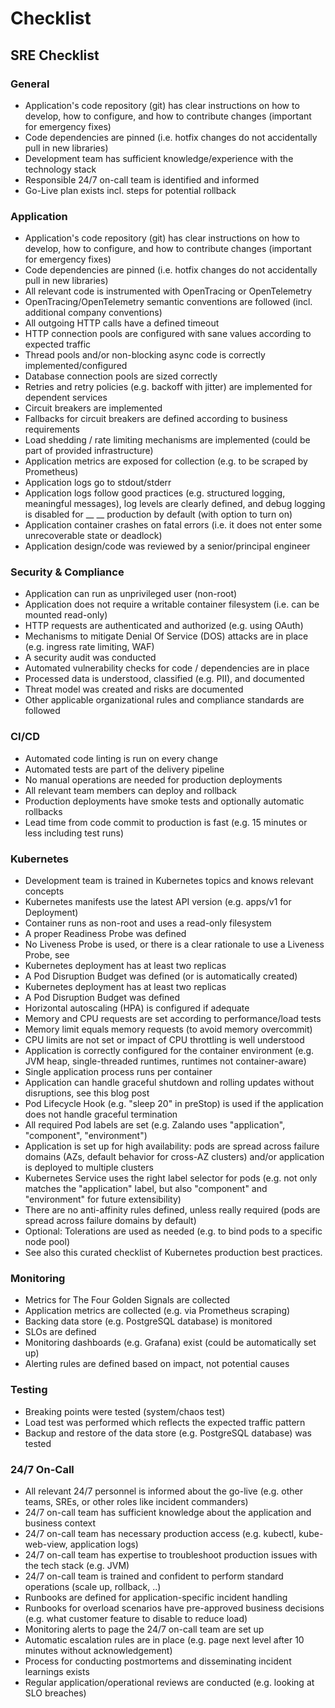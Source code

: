 # Checklist



## SRE Checklist

### General

* Application's code repository \(git\) has clear instructions on how to develop, how to configure, and how to contribute changes \(important for emergency fixes\)
* Code dependencies are pinned \(i.e. hotfix changes do not accidentally pull in new libraries\)
* Development team has sufficient knowledge/experience with the technology stack
* Responsible 24/7 on-call team is identified and informed
* Go-Live plan exists incl. steps for potential rollback

### Application

* Application's code repository \(git\) has clear instructions on how to develop, how to configure, and how to contribute changes \(important for emergency fixes\)
* Code dependencies are pinned \(i.e. hotfix changes do not accidentally pull in new libraries\)
* All relevant code is instrumented with OpenTracing or OpenTelemetry
* OpenTracing/OpenTelemetry semantic conventions are followed \(incl. additional company conventions\)
* All outgoing HTTP calls have a defined timeout
* HTTP connection pools are configured with sane values according to expected traffic
* Thread pools and/or non-blocking async code is correctly implemented/configured
* Database connection pools are sized correctly
* Retries and retry policies \(e.g. backoff with jitter\) are implemented for dependent services
* Circuit breakers are implemented
* Fallbacks for circuit breakers are defined according to business requirements
* Load shedding / rate limiting mechanisms are implemented \(could be part of provided infrastructure\)
* Application metrics are exposed for collection \(e.g. to be scraped by Prometheus\)
* Application logs go to stdout/stderr
* Application logs follow good practices \(e.g. structured logging, meaningful messages\), log levels are clearly defined, and debug logging is disabled for  __  __ production by default \(with option to turn on\)
* Application container crashes on fatal errors \(i.e. it does not enter some unrecoverable state or deadlock\)
* Application design/code was reviewed by a senior/principal engineer

### Security & Compliance

* Application can run as unprivileged user \(non-root\)
* Application does not require a writable container filesystem \(i.e. can be mounted read-only\)
* HTTP requests are authenticated and authorized \(e.g. using OAuth\)
* Mechanisms to mitigate Denial Of Service \(DOS\) attacks are in place \(e.g. ingress rate limiting, WAF\)
* A security audit was conducted
* Automated vulnerability checks for code / dependencies are in place
* Processed data is understood, classified \(e.g. PII\), and documented
* Threat model was created and risks are documented
* Other applicable organizational rules and compliance standards are followed

### CI/CD

* Automated code linting is run on every change
* Automated tests are part of the delivery pipeline
* No manual operations are needed for production deployments
* All relevant team members can deploy and rollback
* Production deployments have smoke tests and optionally automatic rollbacks
* Lead time from code commit to production is fast \(e.g. 15 minutes or less including test runs\)

### Kubernetes

* Development team is trained in Kubernetes topics and knows relevant concepts
* Kubernetes manifests use the latest API version \(e.g. apps/v1 for Deployment\)
* Container runs as non-root and uses a read-only filesystem
* A proper Readiness Probe was defined 
* No Liveness Probe is used, or there is a clear rationale to use a Liveness Probe, see
* Kubernetes deployment has at least two replicas
* A Pod Disruption Budget was defined \(or is automatically created\)
* Kubernetes deployment has at least two replicas
* A Pod Disruption Budget was defined
* Horizontal autoscaling \(HPA\) is configured if adequate
* Memory and CPU requests are set according to performance/load tests
* Memory limit equals memory requests \(to avoid memory overcommit\)
* CPU limits are not set or impact of CPU throttling is well understood
* Application is correctly configured for the container environment \(e.g. JVM heap, single-threaded runtimes, runtimes not container-aware\)
* Single application process runs per container
* Application can handle graceful shutdown and rolling updates without disruptions, see this blog post
* Pod Lifecycle Hook \(e.g. "sleep 20" in preStop\) is used if the application does not handle graceful termination
* All required Pod labels are set \(e.g. Zalando uses "application", "component", "environment"\)
* Application is set up for high availability: pods are spread across failure domains \(AZs, default behavior for cross-AZ clusters\) and/or application is deployed to multiple clusters
* Kubernetes Service uses the right label selector for pods \(e.g. not only matches the "application" label, but also "component" and "environment" for future extensibility\)
* There are no anti-affinity rules defined, unless really required \(pods are spread across failure domains by default\)
* Optional: Tolerations are used as needed \(e.g. to bind pods to a specific node pool\)
* See also this curated checklist of Kubernetes production best practices.

### Monitoring

* Metrics for The Four Golden Signals are collected
* Application metrics are collected \(e.g. via Prometheus scraping\)
* Backing data store \(e.g. PostgreSQL database\) is monitored
* SLOs are defined
* Monitoring dashboards \(e.g. Grafana\) exist \(could be automatically set up\)
* Alerting rules are defined based on impact, not potential causes

### Testing

* Breaking points were tested \(system/chaos test\)
* Load test was performed which reflects the expected traffic pattern
* Backup and restore of the data store \(e.g. PostgreSQL database\) was tested

### 24/7 On-Call

* All relevant 24/7 personnel is informed about the go-live \(e.g. other teams, SREs, or other roles like incident commanders\)
* 24/7 on-call team has sufficient knowledge about the application and business context
* 24/7 on-call team has necessary production access \(e.g. kubectl, kube-web-view, application logs\)
* 24/7 on-call team has expertise to troubleshoot production issues with the tech stack \(e.g. JVM\)
* 24/7 on-call team is trained and confident to perform standard operations \(scale up, rollback, ..\)
* Runbooks are defined for application-specific incident handling
* Runbooks for overload scenarios have pre-approved business decisions \(e.g. what customer feature to disable to reduce load\)
* Monitoring alerts to page the 24/7 on-call team are set up
* Automatic escalation rules are in place \(e.g. page next level after 10 minutes without acknowledgement\)
* Process for conducting postmortems and disseminating incident learnings exists
* Regular application/operational reviews are conducted \(e.g. looking at SLO breaches\)

